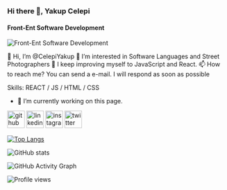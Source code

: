 ### Hi there 👋, Yakup Celepi
#### Front-Ent Software Development
![Front-Ent Software Development](https://pbs.twimg.com/profile_banners/1288182446299721737/1691519759/600x200)

👋 Hi, I’m @CelepiYakup
👀 I’m interested in Software Languages and Street Photographers
🌱 I keep improving myself to JavaScript and React.
📫 How to reach me? You can send a e-mail. I will respond as soon as possible

Skills: REACT / JS / HTML / CSS

- 🔭 I’m currently working on this page. 


[<img src='https://cdn.jsdelivr.net/npm/simple-icons@3.0.1/icons/github.svg' alt='github' height='40'>](https://github.com/CelepiYakup)  [<img src='https://cdn.jsdelivr.net/npm/simple-icons@3.0.1/icons/linkedin.svg' alt='linkedin' height='40'>](https://www.linkedin.com/in/yakup-çelepi-ba53591b9/)  [<img src='https://cdn.jsdelivr.net/npm/simple-icons@3.0.1/icons/instagram.svg' alt='instagram' height='40'>](https://www.instagram.com/Celebiiyakup/)  [<img src='https://cdn.jsdelivr.net/npm/simple-icons@3.0.1/icons/twitter.svg' alt='twitter' height='40'>](https://twitter.com/Celebiiyakup)  

[![Top Langs](https://github-readme-stats.vercel.app/api/top-langs/?username=CelepiYakup)](https://github.com/anuraghazra/github-readme-stats)

![GitHub stats](https://github-readme-stats.vercel.app/api?username=CelepiYakup&show_icons=true)  

![GitHub Activity Graph](https://activity-graph.herokuapp.com/graph?username=CelepiYakup)  

![Profile views](https://gpvc.arturio.dev/CelepiYakup)  
